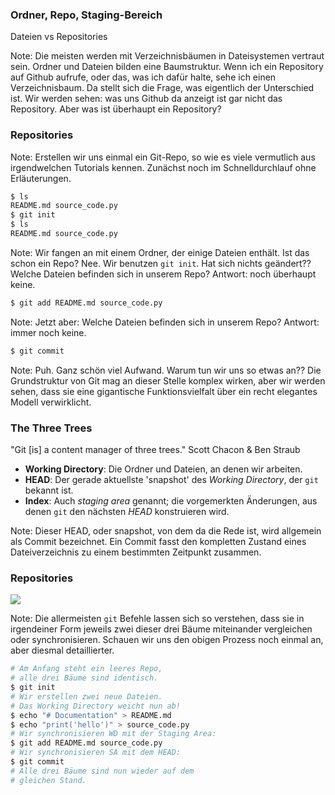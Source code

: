 ### Ordner, Repo, Staging-Bereich

Dateien vs Repositories

Note: Die meisten werden mit Verzeichnisbäumen in Dateisystemen vertraut sein. Ordner und Dateien bilden eine Baumstruktur. Wenn ich ein Repository auf Github aufrufe, oder das, was ich dafür halte, sehe ich einen Verzeichnisbaum. Da stellt sich die Frage, was eigentlich der Unterschied ist. Wir werden sehen: was uns Github da anzeigt ist gar nicht das Repository. Aber was ist überhaupt ein Repository?


### Repositories

Note: Erstellen wir uns einmal ein Git-Repo, so wie es viele vermutlich aus
irgendwelchen Tutorials kennen. Zunächst noch im Schnelldurchlauf ohne 
Erläuterungen.


```bash
$ ls
README.md source_code.py
$ git init
$ ls
README.md source_code.py
```

Note: Wir fangen an mit einem Ordner, der einige Dateien enthält. Ist das schon ein Repo? Nee.
Wir benutzen `git init`. Hat sich nichts geändert?? Welche Dateien befinden sich in unserem Repo?
Antwort: noch überhaupt keine.


```bash
$ git add README.md source_code.py
```

Note: Jetzt aber: Welche Dateien befinden sich in unserem Repo? Antwort: immer noch keine.


```bash
$ git commit
```

Note: Puh. Ganz schön viel Aufwand. Warum tun wir uns so etwas an??
Die Grundstruktur von Git mag an dieser Stelle komplex wirken, aber wir werden sehen, dass
sie eine gigantische Funktionsvielfalt über ein recht elegantes Modell verwirklicht. 


### The Three Trees

"Git \[is\] a content manager of three trees."
Scott Chacon & Ben Straub

* **Working Directory**: Die Ordner und Dateien, an denen wir arbeiten. 
* **HEAD**: Der gerade aktuellste 'snapshot' des *Working Directory*, der `git` bekannt ist.
* **Index**: Auch *staging area* genannt; die vorgemerkten Änderungen, aus denen `git` den nächsten *HEAD* konstruieren wird.

Note: Dieser HEAD, oder snapshot, von dem da die Rede ist, wird allgemein als Commit bezeichnet. Ein Commit fasst den kompletten Zustand
eines Dateiverzeichnis zu einem bestimmten Zeitpunkt zusammen.


### Repositories

![](img/reset-workflow.png)

Note: Die allermeisten `git` Befehle lassen sich so verstehen, dass sie in irgendeiner Form jeweils zwei dieser drei Bäume miteinander
vergleichen oder synchronisieren. Schauen wir uns den obigen Prozess noch einmal an, aber diesmal detaillierter.


```bash
# Am Anfang steht ein leeres Repo,
# alle drei Bäume sind identisch.
$ git init
# Wir erstellen zwei neue Dateien.
# Das Working Directory weicht nun ab!
$ echo "# Documentation" > README.md
$ echo "print('hello')" > source_code.py
# Wir synchronisieren WD mit der Staging Area:
$ git add README.md source_code.py
# Wir synchronisieren SA mit dem HEAD:
$ git commit
# Alle drei Bäume sind nun wieder auf dem
# gleichen Stand.
```